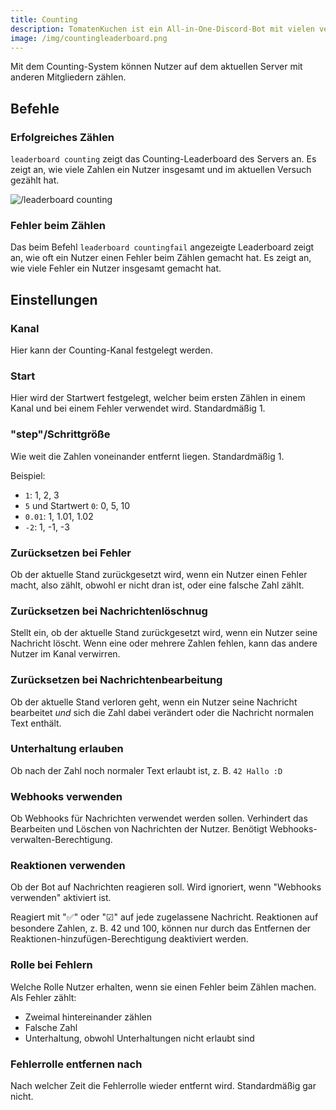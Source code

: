```yaml
---
title: Counting
description: TomatenKuchen ist ein All-in-One-Discord-Bot mit vielen verschiedenen Funktionen. Erklärt die Einrichtung und die Verwendung vom Counting-System.
image: /img/countingleaderboard.png
---
```


Mit dem Counting-System können Nutzer auf dem aktuellen Server mit anderen Mitgliedern zählen.

## Befehle

### Erfolgreiches Zählen

`leaderboard counting` zeigt das Counting-Leaderboard des Servers an. Es zeigt an, wie viele Zahlen ein Nutzer insgesamt und im aktuellen Versuch gezählt hat.

![/leaderboard counting](/img/countingleaderboard.png)

### Fehler beim Zählen

Das beim Befehl `leaderboard countingfail` angezeigte Leaderboard zeigt an, wie oft ein Nutzer einen Fehler beim Zählen gemacht hat.
Es zeigt an, wie viele Fehler ein Nutzer insgesamt gemacht hat.

## Einstellungen

### Kanal
Hier kann der Counting-Kanal festgelegt werden.

### Start
Hier wird der Startwert festgelegt, welcher beim ersten Zählen in einem Kanal und bei einem Fehler verwendet wird. Standardmäßig 1.

### "step"/Schrittgröße
Wie weit die Zahlen voneinander entfernt liegen. Standardmäßig 1.

Beispiel:
- `1`: 1, 2, 3
- `5` und Startwert `0`: 0, 5, 10
- `0.01`: 1, 1.01, 1.02
- `-2`: 1, -1, -3

### Zurücksetzen bei Fehler
Ob der aktuelle Stand zurückgesetzt wird, wenn ein Nutzer einen Fehler macht, also zählt, obwohl er nicht dran ist, oder eine falsche Zahl zählt.

### Zurücksetzen bei Nachrichtenlöschnug
Stellt ein, ob der aktuelle Stand zurückgesetzt wird, wenn ein Nutzer seine Nachricht löscht. Wenn eine oder mehrere Zahlen fehlen, kann das andere Nutzer im Kanal verwirren.

### Zurücksetzen bei Nachrichtenbearbeitung
Ob der aktuelle Stand verloren geht, wenn ein Nutzer seine Nachricht bearbeitet *und* sich die Zahl dabei verändert oder die Nachricht normalen Text enthält.

### Unterhaltung erlauben
Ob nach der Zahl noch normaler Text erlaubt ist, z. B. `42 Hallo :D`

### Webhooks verwenden
Ob Webhooks für Nachrichten verwendet werden sollen. Verhindert das Bearbeiten und Löschen von Nachrichten der Nutzer. Benötigt Webhooks-verwalten-Berechtigung.

### Reaktionen verwenden
Ob der Bot auf Nachrichten reagieren soll. Wird ignoriert, wenn "Webhooks verwenden" aktiviert ist.

Reagiert mit "✅" oder "☑" auf jede zugelassene Nachricht. Reaktionen auf besondere Zahlen, z. B. 42 und 100, können nur durch das Entfernen der Reaktionen-hinzufügen-Berechtigung deaktiviert werden.

### Rolle bei Fehlern
Welche Rolle Nutzer erhalten, wenn sie einen Fehler beim Zählen machen. Als Fehler zählt:
- Zweimal hintereinander zählen
- Falsche Zahl
- Unterhaltung, obwohl Unterhaltungen nicht erlaubt sind

### Fehlerrolle entfernen nach
Nach welcher Zeit die Fehlerrolle wieder entfernt wird. Standardmäßig gar nicht.

